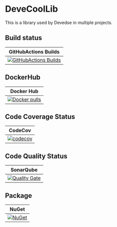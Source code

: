 # DeveCoolLib
This is a library used by Devedse in multiple projects.

## Build status

| GitHubActions Builds |
|:--------------------:|
| [![GitHubActions Builds](https://github.com/devedse/DeveCoolLib/workflows/GitHubActionsBuilds/badge.svg)](https://github.com/devedse/DeveCoolLib/actions/workflows/githubactionsbuilds.yml) |

## DockerHub

| Docker Hub |
|:----------:|
| [![Docker pulls](https://img.shields.io/docker/v/devedse/devecoollibconsoleapp)](https://hub.docker.com/r/devedse/devecoollibconsoleapp/) |

## Code Coverage Status

| CodeCov |
|:-------:|
| [![codecov](https://codecov.io/gh/devedse/DeveCoolLib/branch/master/graph/badge.svg)](https://codecov.io/gh/devedse/DeveCoolLib) |

## Code Quality Status

| SonarQube |
|:---------:|
| [![Quality Gate](https://sonarcloud.io/api/project_badges/measure?project=DeveCoolLib&metric=alert_status)](https://sonarcloud.io/dashboard?id=DeveCoolLib) |

## Package

| NuGet |
|:-----:|
| [![NuGet](https://img.shields.io/nuget/v/DeveCoolLib.svg)](https://www.nuget.org/packages/DeveCoolLib/) |
